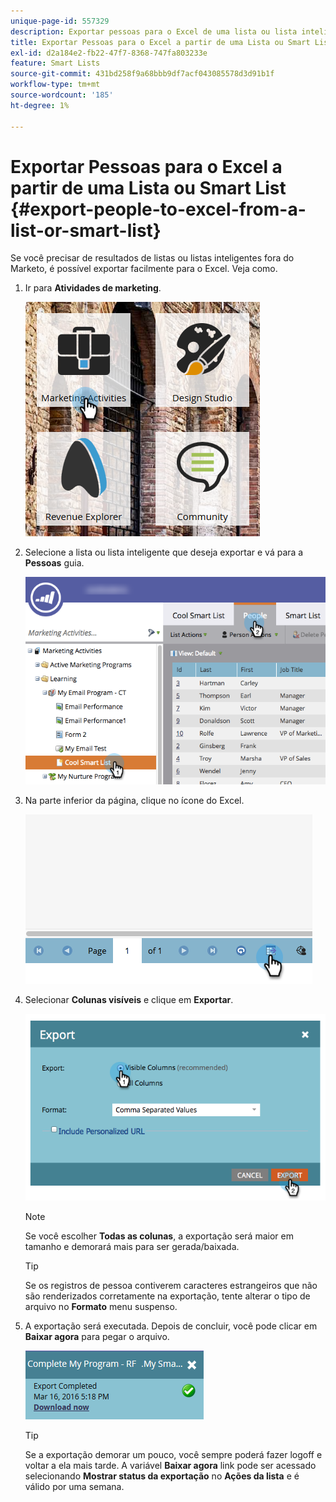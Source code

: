 ```yaml
---
unique-page-id: 557329
description: Exportar pessoas para o Excel de uma lista ou lista inteligente - Documentação do Marketo - Documentação do produto
title: Exportar Pessoas para o Excel a partir de uma Lista ou Smart List
exl-id: d2a184e2-fb22-47f7-8368-747fa803233e
feature: Smart Lists
source-git-commit: 431bd258f9a68bbb9df7acf043085578d3d91b1f
workflow-type: tm+mt
source-wordcount: '185'
ht-degree: 1%

---
```


# Exportar Pessoas para o Excel a partir de uma Lista ou Smart List {#export-people-to-excel-from-a-list-or-smart-list}

Se você precisar de resultados de listas ou listas inteligentes fora do Marketo, é possível exportar facilmente para o Excel. Veja como.

1. Ir para **Atividades de marketing**.

   ![](assets/ma.png)

1. Selecione a lista ou lista inteligente que deseja exportar e vá para a **Pessoas** guia.

   ![](assets/smartlistpeopletab-hands.png)

1. Na parte inferior da página, clique no ícone do Excel.

   ![](assets/exportpeople.png)

1. Selecionar **Colunas visíveis** e clique em **Exportar**.

   ![](assets/image2014-9-11-14-3a1-3a37.png)

   >[!NOTE]
   >
   >Se você escolher **Todas as colunas**, a exportação será maior em tamanho e demorará mais para ser gerada/baixada.

   >[!TIP]
   >
   >Se os registros de pessoa contiverem caracteres estrangeiros que não são renderizados corretamente na exportação, tente alterar o tipo de arquivo no **Formato** menu suspenso.

1. A exportação será executada. Depois de concluir, você pode clicar em **Baixar agora** para pegar o arquivo.

   ![](assets/popup.png)

   >[!TIP]
   >
   >Se a exportação demorar um pouco, você sempre poderá fazer logoff e voltar a ela mais tarde. A variável **Baixar agora** link pode ser acessado selecionando **Mostrar status da exportação** no **Ações da lista** e é válido por uma semana.
